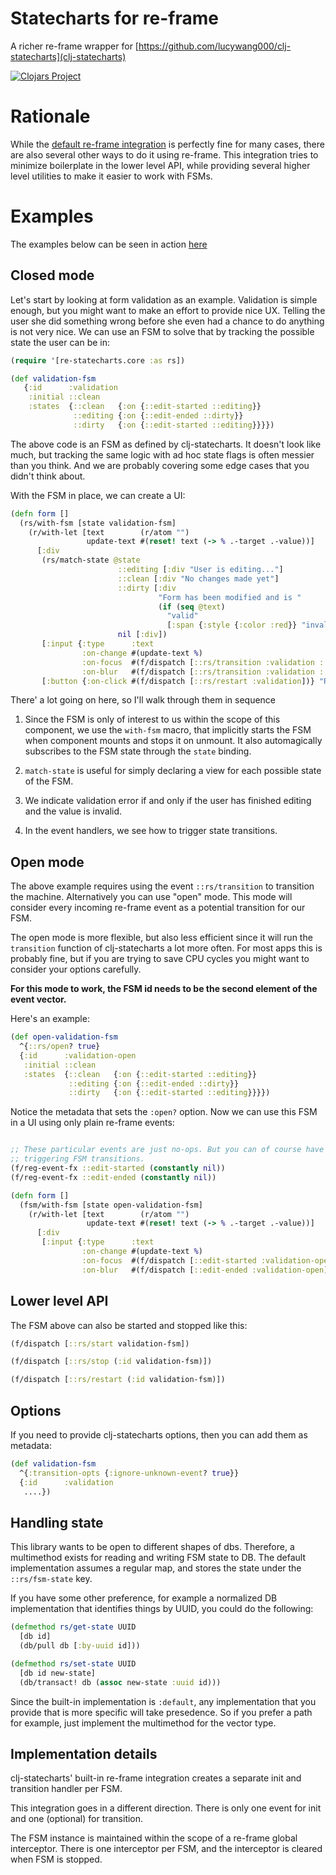 # Statecharts for re-frame

A richer re-frame wrapper for [https://github.com/lucywang000/clj-statecharts](clj-statecharts)

[![Clojars Project](https://img.shields.io/clojars/v/com.github.ingesolvoll/re-statecharts.svg)](https://clojars.org/com.github.ingesolvoll/re-statecharts)

# Rationale
While the [default re-frame integration](https://lucywang000.github.io/clj-statecharts/docs/integration/re-frame/) is perfectly
fine for many cases, there are also several other ways to do it using re-frame. This integration tries to minimize
boilerplate in the lower level API, while providing several higher level utilities to make it easier to work with FSMs.

# Examples

The examples below can be seen in action [here](http://kee-frame-sample.herokuapp.com/form)

## Closed mode

Let's start by looking at form validation as an example. Validation is simple enough, 
but you might want to make an effort to provide nice UX. Telling the user she did something wrong
before she even had a chance to do anything is not very nice. We can use an FSM to solve that by 
tracking the possible state the user can be in:

```clojure
(require '[re-statecharts.core :as rs])

(def validation-fsm
   {:id      :validation
    :initial ::clean
    :states  {::clean   {:on {::edit-started ::editing}}
              ::editing {:on {::edit-ended ::dirty}}
              ::dirty   {:on {::edit-started ::editing}}}})
```

The above code is an FSM as defined by clj-statecharts. It doesn't look like much, but tracking the same logic with ad
hoc state flags is often messier than you think. And we are probably covering some edge cases that you didn't think
about.

With the FSM in place, we can create a UI:

```clojure
(defn form []
  (rs/with-fsm [state validation-fsm]
    (r/with-let [text        (r/atom "")
                 update-text #(reset! text (-> % .-target .-value))]
      [:div
       (rs/match-state @state
                        ::editing [:div "User is editing..."]
                        ::clean [:div "No changes made yet"]
                        ::dirty [:div
                                 "Form has been modified and is "
                                 (if (seq @text)
                                   "valid"
                                   [:span {:style {:color :red}} "invalid"])]
                        nil [:div])
       [:input {:type      :text
                :on-change #(update-text %)
                :on-focus  #(f/dispatch [::rs/transition :validation ::edit-started])
                :on-blur   #(f/dispatch [::rs/transition :validation ::edit-ended])}]
       [:button {:on-click #(f/dispatch [::rs/restart :validation])} "Reset input FSM"]])))
```

There' a lot going on here, so I'll walk through them in sequence
1. Since the FSM is only of interest to us within the scope of this component, we use the `with-fsm` macro, that 
   implicitly starts the FSM when component mounts and stops it on unmount. It also automagically subscribes to the FSM 
   state through the `state` binding.
   
2. `match-state` is useful for simply declaring a view for each possible state of the FSM.

3. We indicate validation error if and only if the user has finished editing and the value is invalid.
   
4. In the event handlers, we see how to trigger state transitions.

## Open mode
The above example requires using the event `::rs/transition` to transition the machine. Alternatively you can use "open"
mode. This mode will consider every incoming re-frame event as a potential transition for our FSM. 

The open mode is more flexible, but also less efficient since it will run the `transition` function of clj-statecharts 
a lot more often. For most apps this is probably fine, but if you are trying to save CPU cycles you might want to 
consider your options carefully.

**For this mode to work, the FSM id needs to be the second element of the event vector.**

Here's an example:

```clojure
(def open-validation-fsm
  ^{::rs/open? true}
  {:id      :validation-open
   :initial ::clean
   :states  {::clean   {:on {::edit-started ::editing}}
             ::editing {:on {::edit-ended ::dirty}}
             ::dirty   {:on {::edit-started ::editing}}}})
```
Notice the metadata that sets the `:open?` option. Now we can use this FSM in a UI using only plain re-frame events:

```clojure

;; These particular events are just no-ops. But you can of course have your events do interesting things, while still
;; triggering FSM transitions. 
(f/reg-event-fx ::edit-started (constantly nil))
(f/reg-event-fx ::edit-ended (constantly nil))

(defn form []
  (fsm/with-fsm [state open-validation-fsm]
    (r/with-let [text        (r/atom "")
                 update-text #(reset! text (-> % .-target .-value))]
      [:div
       [:input {:type      :text
                :on-change #(update-text %)
                :on-focus  #(f/dispatch [::edit-started :validation-open])
                :on-blur   #(f/dispatch [::edit-ended :validation-open])}]])))
```


## Lower level API

The FSM above can also be started and stopped like this:

```clojure
(f/dispatch [::rs/start validation-fsm])

(f/dispatch [::rs/stop (:id validation-fsm)])

(f/dispatch [::rs/restart (:id validation-fsm)])
```

## Options

If you need to provide clj-statecharts options, then you can add them as metadata:

```clojure
(def validation-fsm
  ^{:transition-opts {:ignore-unknown-event? true}}
  {:id      :validation
   ....})
```

## Handling state
This library wants to be open to different shapes of dbs. Therefore, a multimethod exists for reading and writing FSM 
state to DB. The default implementation assumes a regular map, and stores the state under the `::rs/fsm-state` key.

If you have some other preference, for example a normalized DB implementation that identifies things by UUID, you could 
do the following:

```clojure
(defmethod rs/get-state UUID
  [db id]
  (db/pull db [:by-uuid id]))

(defmethod rs/set-state UUID
  [db id new-state]
  (db/transact! db (assoc new-state :uuid id)))
```

Since the built-in implementation is `:default`, any implementation that you provide that is more specific will take 
presedence. So if you prefer a path for example, just implement the multimethod for the vector type.

## Implementation details
clj-statecharts' built-in re-frame integration creates a separate init and transition handler per FSM.

This integration goes in a different direction. There is only one event for init and one (optional) for transition.

The FSM instance is maintained within the scope of a re-frame global interceptor. There is one interceptor per FSM, and 
the interceptor is cleared when FSM is stopped.
